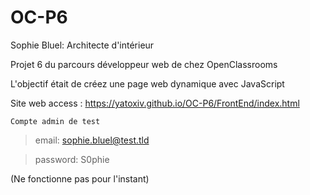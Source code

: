 # OC-P6
 
Sophie Bluel: Architecte d'intérieur

Projet 6 du parcours développeur web de chez OpenClassrooms

L'objectif était de créez une page web dynamique avec JavaScript 

Site web access : https://yatoxiv.github.io/OC-P6/FrontEnd/index.html

    Compte admin de test

> email: sophie.bluel@test.tld

> password: S0phie

(Ne fonctionne pas pour l'instant)